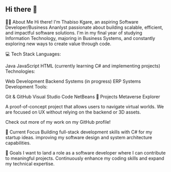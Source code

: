 ## Hi there 👋

👨‍💻 About Me
Hi there! I'm Thabiso Kgare, an aspiring Software Developer/Business Ananlyst  passionate about building scalable, efficient, and impactful software solutions. I'm in my final year of studying Information Technology, majoring in Business Systems, and constantly exploring new ways to create value through code.

💻 Tech Stack
Languages:

Java
JavaScript
HTML
(currently learning C# and implementing projects)
Technologies:

Web Development
Backend Systems (in progress)
ERP Systems
Development Tools:

Git & GitHub
Visual Studio Code
NetBeans
📂 Projects
Metaverse Explorer

A proof-of-concept project that allows users to navigate virtual worlds.
We are focused on UX without relying on the backend or 3D assets.

Check out more of my work on my GitHub profile!

🎯 Current Focus
Building full-stack development skills with C# for my startup ideas.
 improving my  software design and system architecture capabilities.

🌟 Goals
I want to land a role as a software developer where I can contribute to meaningful projects.
Continuously enhance my coding skills and expand my technical expertise.
